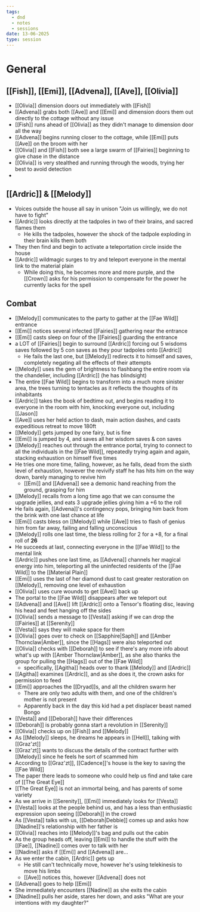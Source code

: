 ```yaml
---
tags:
  - dnd
  - notes
  - sessions
date: 13-06-2025
type: session
---
```

# General
## [[Fish]], [[Emi]], [[Advena]], [[Ave]], [[Olivia]]
- [[Olivia]] dimension doors out immediately with [[Fish]]
- [[Advena]] grabs both [[Ave]] and [[Emi]] and dimension doors them out directly to the cottage without any issue
- [[Fish]] runs ahead of [[Olivia]] as they didn't manage to dimension door all the way
- [[Advena]] begins running closer to the cottage, while [[Emi]] puts [[Ave]] on the broom with her
- [[Olivia]] and [[Fish]] both see a large swarm of [[Fairies]] beginning to give chase in the distance
- [[Olivia]] is very stealthed and running through the woods, trying her best to avoid detection
- 
## [[Ardric]] & [[Melody]]
- Voices outside the house all say in unison "Join us willingly, we do not have to fight"
- [[Ardric]] looks directly at the tadpoles in two of their brains, and sacred flames them
	- He kills the tadpoles, however the shock of the tadpole exploding in their brain kills them both
- They then find and begin to activate a teleportation circle inside the house
- [[Ardric]] wildmagic surges to try and teleport everyone in the mental link to the material plain
	- While doing this, he becomes more and more purple, and the [[Crown]] asks for his permission to compensate for the power he currently lacks for the spell
## Combat
- [[Melody]] communicates to the party to gather at the [[Fae Wild]] entrance
- [[Emi]] notices several infected [[Fairies]] gathering near the entrance
- [[Emi]] casts sleep on four of the [[Fairies]] guarding the entrance
- a LOT of [[Fairies]] begin to surround [[Ardric]] forcing out 5 wisdoms saves followed by 5 con saves as they pour tadpoles onto [[Ardric]]
	- He fails the last one, but [[Melody]] redirects it to himself and saves, completely negating all the effects of their attempts
- [[Melody]] uses the gem of brightness to flashbang the entire room via the chandelier, including [[Ardric]] (he has blindsight)
- The entire [[Fae Wild]] begins to transform into a much more sinister area, the trees turning to tentacles as it reflects the thoughts of its inhabitants
- [[Ardric]] takes the book of bedtime out, and begins reading it to everyone in the room with him, knocking everyone out, including [[Jason]]
- [[Ave]] uses her held action to dash, main action dashes, and casts expeditious retreat to move 180ft
- [[Melody]] gets jumped by one fairy, but is fine
- [[Emi]] is jumped by 4, and saves all her wisdom saves & con saves
- [[Melody]] reaches out through the entrance portal, trying to connect to all the individuals in the [[Fae Wild]], repeatedly trying again and again, stacking exhaustion on himself five times
- He tries one more time, failing, however, as he falls, dead from the sixth level of exhaustion, however the revivify staff he has hits him on the way down, barely managing to revive him
	- [[Emi]] and [[Advena]] see a demonic hand reaching from the ground, grasping for him
- [[Melody]] recalls from a long time ago that we can consume the upgrade jellies, and eats 3 upgrade jellies giving him a +6 to the roll
- He fails again, [[Advena]]'s contingency pops, bringing him back from the brink with one last chance at life
- [[Emi]] casts bless on [[Melody]] while [[Ave]] tries to flash of genius him from far away, failing and falling unconscious
- [[Melody]] rolls one last time, the bless rolling for 2 for a +8, for a final roll of **26**
- He succeeds at last, connecting everyone in the [[Fae Wild]] to the mental link
- [[Ardric]] pushes one last time, as [[Advena]] channels her magical energy into him, teleporting all the uninfected residents of the [[Fae Wild]] to the [[Material Plain]]
- [[Emi]] uses the last of her diamond dust to cast greater restoration on [[Melody]], removing one level of exhaustion
- [[Olivia]] uses cure wounds to get [[Ave]] back up
- The portal to the [[Fae Wild]] disappears after we teleport out
- [[Advena]] and [[Ave]] lift [[Ardric]] onto a Tensor's floating disc, leaving his head and feet hanging off the sides
- [[Olivia]] sends a message to [[Vesta]] asking if we can drop the [[Fairies]] at [[Serenity]]
- [[Vesta]] says they will make space for them
- [[Olivia]] goes over to check on [[Sapphire|Saph]] and [[Amber Thornclaw|Amber]], since the [[Hags]] were also teleported out
- [[Olivia]] checks with [[Deborah]] to see if there's any more info about what's up with [[Amber Thornclaw|Amber]], as she also thanks the group for pulling the [[Hags]] out of the [[Fae Wild]]
	- specifically, [[Agitha]] heads over to thank [[Melody]] and [[Ardric]]
- [[Agitha]] examines [[Ardric]], and as she does it, the crown asks for permission to feed
- [[Emi]] approaches the [[Dryad]]s, and all the children swarm her
	- There are only two adults with them, and one of the children's mother is not present
	- Apparently back in the day this kid had a pet displacer beast named Bongo
- [[Vesta]] and [[Deborah]] have their differences
- [[Deborah]] is probably gonna start a revolution in [[Serenity]]
- [[Olivia]] checks up on [[Fish]] and [[Melody]]
- As [[Melody]] sleeps, he dreams he appears in [[Hell]], talking with [[Graz'zt]]
- [[Graz'zt]] wants to discuss the details of the contract further with [[Melody]] since he feels he sort of scammed him
- According to [[Graz'zt]], [[Cadence]]'s house is the key to saving the [[Fae Wild]]
- The paper there leads to someone who could help us find and take care of [[The Great Eye]]
- [[The Great Eye]] is not an immortal being, and has parents of some variety
- As we arrive in [[Serenity]], [[Emi]] immediately looks for [[Vesta]]
- [[Vesta]] looks at the people behind us, and has a less than enthusiastic expression upon seeing [[Deborah]] in the crowd
- As [[Vesta]] talks with us, [[Deborah|Debbie]] comes up and asks how [[Nadine]]'s relationship with her father is
- [[Olivia]] reaches into [[Melody]]'s bag and pulls out the cabin
- As the group heads off, leaving [[Emi]] to handle the stuff with the [[Fae]], [[Nadine]] comes over to talk with her
- [[Nadine]] asks if [[Emi]] and [[Advena]] are...
- As we enter the cabin, [[Ardric]] gets up
	- He still can't technically move, however he's using telekinesis to move his limbs
	- [[Ave]] notices this, however [[Advena]] does not
- [[Advena]] goes to help [[Emi]]
- She immediately encounters [[Nadine]] as she exits the cabin
- [[Nadine]] pulls her aside, stares her down, and asks "What are your intentions with my daughter?"